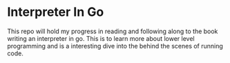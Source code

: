 # Interpreter In Go

This repo will hold my progress in reading and following along to the book writing an interpreter in go. This is to learn more about lower level programming and is a interesting dive into the behind the scenes of running code.
